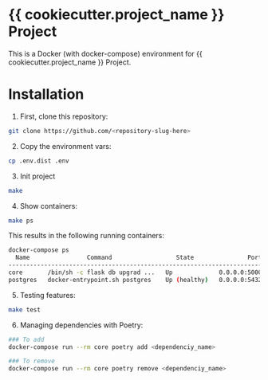 {{ cookiecutter.project_name }} Project
==============

This is a Docker (with docker-compose) environment for {{ cookiecutter.project_name }} Project.

# Installation

1. First, clone this repository:

```bash
git clone https://github.com/<repository-slug-here>
```
2. Copy the environment vars:

```bash
cp .env.dist .env
```
3. Init project
```bash
make
```
4. Show containers:
```bash
make ps
```
This results in the following running containers:
```bash
docker-compose ps
  Name                Command                  State               Ports
---------------------------------------------------------------------------------
core       /bin/sh -c flask db upgrad ...   Up             0.0.0.0:5000->5000/tcp
postgres   docker-entrypoint.sh postgres    Up (healthy)   0.0.0.0:5432->5432/tcp                    Exit 0
```
5. Testing features:
```bash
make test
```
6. Managing dependencies with Poetry:
```bash
### To add
docker-compose run --rm core poetry add <dependenciy_name>

### To remove
docker-compose run --rm core poetry remove <dependenciy_name>
```
